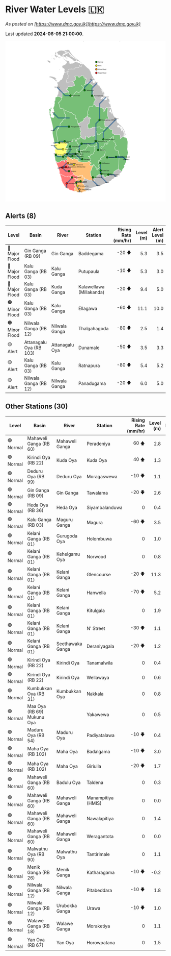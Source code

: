 # River Water Levels :sri_lanka:

*As posted on [https://www.dmc.gov.lk](https://www.dmc.gov.lk)*

Last updated **2024-06-05 21:00:00**.


<div id="river-water-level-map">

![River Water Level Map](images/river-water-level-map.png)

</div>

## Alerts (8)

| Level | Basin | River | Station | Rising Rate (mm/hr) | Level (m) | Alert Level (m) |
|---|---|---|---|--: |--:|--:|
| 🔴 Major Flood | Gin Ganga (RB 09) | Gin Ganga | Baddegama | -20 🡇 | 5.3 | 3.5 |
| 🔴 Major Flood | Kalu Ganga (RB 03) | Kalu Ganga | Putupaula | -10 🡇 | 5.3 | 3.0 |
| 🔴 Major Flood | Kalu Ganga (RB 03) | Kuda Ganga | Kalawellawa (Millakanda) | -20 🡇 | 9.4 | 5.0 |
| 🟠 Minor Flood | Kalu Ganga (RB 03) | Kalu Ganga | Ellagawa | -60 🡇 | 11.1 | 10.0 |
| 🟠 Minor Flood | Nilwala Ganga (RB 12) | Nilwala Ganga | Thalgahagoda | -80 🡇 | 2.5 | 1.4 |
| 🟡 Alert | Attanagalu Oya (RB 103) | Attanagalu Oya | Dunamale | -50 🡇 | 3.5 | 3.3 |
| 🟡 Alert | Kalu Ganga (RB 03) | Kalu Ganga | Ratnapura | -80 🡇 | 5.4 | 5.2 |
| 🟡 Alert | Nilwala Ganga (RB 12) | Nilwala Ganga | Panadugama | -20 🡇 | 6.0 | 5.0 |

## Other Stations (30)

| Level | Basin | River | Station | Rising Rate (mm/hr) | Level (m) | Alert Level (m) | Time to Alert |
|---|---|---|---|--: |--:|--:|---|
| 🟢 Normal | Mahaweli Ganga (RB 60) | Mahaweli Ganga | Peradeniya | 60 🡅 | 2.8 | 5.0 | 37.3 ⏳ |
| 🟢 Normal | Kirindi Oya (RB 22) | Kuda Oya | Kuda Oya | 40 🡅 | 1.3 | 6.9 | 140.5 ⏳ |
| 🟢 Normal | Deduru Oya (RB 99) | Deduru Oya | Moragaswewa | -10 🡇 | 1.1 | 4.8 | 🟢 |
| 🟢 Normal | Gin Ganga (RB 09) | Gin Ganga | Tawalama | -20 🡇 | 2.6 | 4.0 | 🟢 |
| 🟢 Normal | Heda Oya (RB 36) | Heda Oya | Siyambalanduwa | 0  | 0.4 | 4.5 | 🟢 |
| 🟢 Normal | Kalu Ganga (RB 03) | Maguru Ganga | Magura | -60 🡇 | 3.5 | 4.0 | 🟢 |
| 🟢 Normal | Kelani Ganga (RB 01) | Gurugoda Oya | Holombuwa | 0  | 1.0 | 3.0 | 🟢 |
| 🟢 Normal | Kelani Ganga (RB 01) | Kehelgamu Oya | Norwood | 0  | 0.8 | 1.5 | 🟢 |
| 🟢 Normal | Kelani Ganga (RB 01) | Kelani Ganga | Glencourse | -20 🡇 | 11.3 | 15.0 | 🟢 |
| 🟢 Normal | Kelani Ganga (RB 01) | Kelani Ganga | Hanwella | -70 🡇 | 5.2 | 7.0 | 🟢 |
| 🟢 Normal | Kelani Ganga (RB 01) | Kelani Ganga | Kitulgala | 0  | 1.9 | 3.0 | 🟢 |
| 🟢 Normal | Kelani Ganga (RB 01) | Kelani Ganga | N' Street | -30 🡇 | 1.1 | 1.2 | 🟢 |
| 🟢 Normal | Kelani Ganga (RB 01) | Seethawaka Ganga | Deraniyagala | -20 🡇 | 1.2 | 4.8 | 🟢 |
| 🟢 Normal | Kirindi Oya (RB 22) | Kirindi Oya | Tanamalwila | 0  | 0.4 | 4.0 | 🟢 |
| 🟢 Normal | Kirindi Oya (RB 22) | Kirindi Oya | Wellawaya | 0  | 0.6 | 4.4 | 🟢 |
| 🟢 Normal | Kumbukkan Oya (RB 31) | Kumbukkan Oya | Nakkala | 0  | 0.8 | 5.0 | 🟢 |
| 🟢 Normal | Maa Oya (RB 69) Mukunu Oya |  | Yakawewa | 0  | 0.5 | 4.0 | 🟢 |
| 🟢 Normal | Maduru Oya (RB 54) | Maduru Oya | Padiyatalawa | -10 🡇 | 0.4 | 4.0 | 🟢 |
| 🟢 Normal | Maha Oya (RB 102) | Maha Oya | Badalgama | -10 🡇 | 3.0 | 5.0 | 🟢 |
| 🟢 Normal | Maha Oya (RB 102) | Maha Oya | Giriulla | -20 🡇 | 1.7 | 5.5 | 🟢 |
| 🟢 Normal | Mahaweli Ganga (RB 60) | Badulu Oya | Taldena | 0  | 0.3 | 3.0 | 🟢 |
| 🟢 Normal | Mahaweli Ganga (RB 60) | Mahaweli Ganga | Manampitiya (HMIS) | 0  | 0.0 | 3.0 | 🟢 |
| 🟢 Normal | Mahaweli Ganga (RB 60) | Mahaweli Ganga | Nawalapitiya | 0  | 1.4 | 3.5 | 🟢 |
| 🟢 Normal | Mahaweli Ganga (RB 60) | Mahaweli Ganga | Weragantota | 0  | 0.0 | 5.0 | 🟢 |
| 🟢 Normal | Malwathu Oya (RB 90) | Malwathu Oya | Tantirimale | 0  | 1.1 | 5.0 | 🟢 |
| 🟢 Normal | Menik Ganga (RB 26) | Menik Ganga | Katharagama | -10 🡇 | -0.2 | 4.0 | 🟢 |
| 🟢 Normal | Nilwala Ganga (RB 12) | Nilwala Ganga | Pitabeddara | -10 🡇 | 1.8 | 4.0 | 🟢 |
| 🟢 Normal | Nilwala Ganga (RB 12) | Urubokka Ganga | Urawa | -10 🡇 | 1.0 | 2.5 | 🟢 |
| 🟢 Normal | Walawe Ganga (RB 18) | Walawe Ganga | Moraketiya | 0  | 1.1 | 3.0 | 🟢 |
| 🟢 Normal | Yan Oya (RB 67) | Yan Oya | Horowpatana | 0  | 1.5 | 6.0 | 🟢 |

